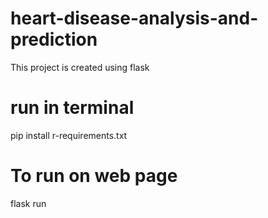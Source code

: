 # heart-disease-analysis-and-prediction
This project is created using flask

# run in terminal 
pip install r-requirements.txt

# To run on web page
flask run
